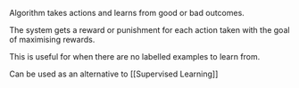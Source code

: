 Algorithm takes actions and learns from good or bad outcomes. 

The system gets a reward or punishment for each action taken with the goal of maximising rewards. 

This is useful for when there are no labelled examples to learn from. 

Can be used as an alternative to [[Supervised Learning]]